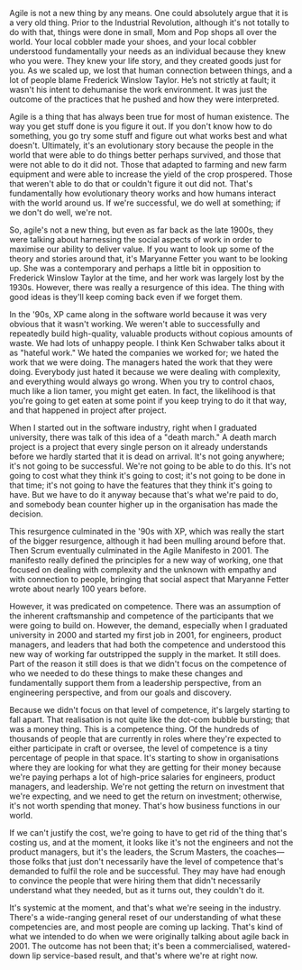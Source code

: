 Agile is not a new thing by any means. One could absolutely argue that it is a very old thing. Prior to the Industrial Revolution, although it's not totally to do with that, things were done in small, Mom and Pop shops all over the world. Your local cobbler made your shoes, and your local cobbler understood fundamentally your needs as an individual because they knew who you were. They knew your life story, and they created goods just for you. As we scaled up, we lost that human connection between things, and a lot of people blame Frederick Winslow Taylor. He’s not strictly at fault; it wasn't his intent to dehumanise the work environment. It was just the outcome of the practices that he pushed and how they were interpreted.

Agile is a thing that has always been true for most of human existence. The way you get stuff done is you figure it out. If you don't know how to do something, you go try some stuff and figure out what works best and what doesn't. Ultimately, it's an evolutionary story because the people in the world that were able to do things better perhaps survived, and those that were not able to do it did not. Those that adapted to farming and new farm equipment and were able to increase the yield of the crop prospered. Those that weren't able to do that or couldn't figure it out did not. That's fundamentally how evolutionary theory works and how humans interact with the world around us. If we're successful, we do well at something; if we don't do well, we're not.

So, agile's not a new thing, but even as far back as the late 1900s, they were talking about harnessing the social aspects of work in order to maximise our ability to deliver value. If you want to look up some of the theory and stories around that, it's Maryanne Fetter you want to be looking up. She was a contemporary and perhaps a little bit in opposition to Frederick Winslow Taylor at the time, and her work was largely lost by the 1930s. However, there was really a resurgence of this idea. The thing with good ideas is they'll keep coming back even if we forget them.

In the '90s, XP came along in the software world because it was very obvious that it wasn't working. We weren't able to successfully and repeatedly build high-quality, valuable products without copious amounts of waste. We had lots of unhappy people. I think Ken Schwaber talks about it as "hateful work." We hated the companies we worked for; we hated the work that we were doing. The managers hated the work that they were doing. Everybody just hated it because we were dealing with complexity, and everything would always go wrong. When you try to control chaos, much like a lion tamer, you might get eaten. In fact, the likelihood is that you're going to get eaten at some point if you keep trying to do it that way, and that happened in project after project.

When I started out in the software industry, right when I graduated university, there was talk of this idea of a "death march." A death march project is a project that every single person on it already understands before we hardly started that it is dead on arrival. It's not going anywhere; it's not going to be successful. We're not going to be able to do this. It's not going to cost what they think it's going to cost; it's not going to be done in that time; it's not going to have the features that they think it's going to have. But we have to do it anyway because that's what we're paid to do, and somebody bean counter higher up in the organisation has made the decision.

This resurgence culminated in the '90s with XP, which was really the start of the bigger resurgence, although it had been mulling around before that. Then Scrum eventually culminated in the Agile Manifesto in 2001. The manifesto really defined the principles for a new way of working, one that focused on dealing with complexity and the unknown with empathy and with connection to people, bringing that social aspect that Maryanne Fetter wrote about nearly 100 years before.

However, it was predicated on competence. There was an assumption of the inherent craftsmanship and competence of the participants that we were going to build on. However, the demand, especially when I graduated university in 2000 and started my first job in 2001, for engineers, product managers, and leaders that had both the competence and understood this new way of working far outstripped the supply in the market. It still does. Part of the reason it still does is that we didn't focus on the competence of who we needed to do these things to make these changes and fundamentally support them from a leadership perspective, from an engineering perspective, and from our goals and discovery.

Because we didn't focus on that level of competence, it's largely starting to fall apart. That realisation is not quite like the dot-com bubble bursting; that was a money thing. This is a competence thing. Of the hundreds of thousands of people that are currently in roles where they're expected to either participate in craft or oversee, the level of competence is a tiny percentage of people in that space. It's starting to show in organisations where they are looking for what they are getting for their money because we're paying perhaps a lot of high-price salaries for engineers, product managers, and leadership. We're not getting the return on investment that we're expecting, and we need to get the return on investment; otherwise, it's not worth spending that money. That's how business functions in our world.

If we can't justify the cost, we're going to have to get rid of the thing that's costing us, and at the moment, it looks like it's not the engineers and not the product managers, but it's the leaders, the Scrum Masters, the coaches—those folks that just don't necessarily have the level of competence that's demanded to fulfil the role and be successful. They may have had enough to convince the people that were hiring them that didn't necessarily understand what they needed, but as it turns out, they couldn't do it.

It's systemic at the moment, and that's what we're seeing in the industry. There's a wide-ranging general reset of our understanding of what these competencies are, and most people are coming up lacking. That's kind of what we intended to do when we were originally talking about agile back in 2001. The outcome has not been that; it's been a commercialised, watered-down lip service-based result, and that's where we're at right now.